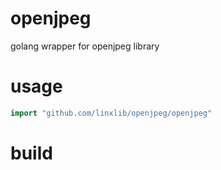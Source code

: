 # openjpeg
golang wrapper for openjpeg library

# usage

```go
import "github.com/linxlib/openjpeg/openjpeg"
```

# build
